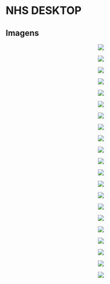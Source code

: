 # NHS DESKTOP

## Imagens
<p align="center"><img src='https://github.com/Ramonrune/nhs-desktop/blob/master/01.png'></p>
<p align="center"><img src='https://github.com/Ramonrune/nhs-desktop/blob/master/02.png'></p>
<p align="center"><img src='https://github.com/Ramonrune/nhs-desktop/blob/master/03.png'></p>
<p align="center"><img src='https://github.com/Ramonrune/nhs-desktop/blob/master/04.png'></p>
<p align="center"><img src='https://github.com/Ramonrune/nhs-desktop/blob/master/05.png'></p>
<p align="center"><img src='https://github.com/Ramonrune/nhs-desktop/blob/master/06.png'></p>
<p align="center"><img src='https://github.com/Ramonrune/nhs-desktop/blob/master/07.png'></p>
<p align="center"><img src='https://github.com/Ramonrune/nhs-desktop/blob/master/08.png'></p>
<p align="center"><img src='https://github.com/Ramonrune/nhs-desktop/blob/master/09.png'></p>
<p align="center"><img src='https://github.com/Ramonrune/nhs-desktop/blob/master/10.png'></p>
<p align="center"><img src='https://github.com/Ramonrune/nhs-desktop/blob/master/11.png'></p>
<p align="center"><img src='https://github.com/Ramonrune/nhs-desktop/blob/master/12.png'></p>
<p align="center"><img src='https://github.com/Ramonrune/nhs-desktop/blob/master/13.png'></p>
<p align="center"><img src='https://github.com/Ramonrune/nhs-desktop/blob/master/14.png'></p>
<p align="center"><img src='https://github.com/Ramonrune/nhs-desktop/blob/master/15.png'></p>
<p align="center"><img src='https://github.com/Ramonrune/nhs-desktop/blob/master/16.png'></p>
<p align="center"><img src='https://github.com/Ramonrune/nhs-desktop/blob/master/17.png'></p>
<p align="center"><img src='https://github.com/Ramonrune/nhs-desktop/blob/master/18.png'></p>
<p align="center"><img src='https://github.com/Ramonrune/nhs-desktop/blob/master/19.png'></p>
<p align="center"><img src='https://github.com/Ramonrune/nhs-desktop/blob/master/20.jpg'></p>
<p align="center"><img src='https://github.com/Ramonrune/nhs-desktop/blob/master/21.jpg'></p>
